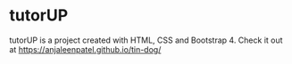 # tutorUP
 tutorUP is a project created with HTML, CSS and Bootstrap 4. Check it out at https://anjaleenpatel.github.io/tin-dog/
